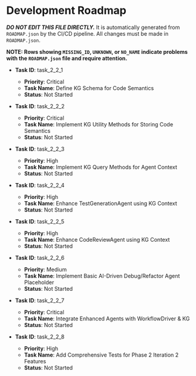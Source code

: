 # Development Roadmap

***DO NOT EDIT THIS FILE DIRECTLY.*** It is automatically generated from `ROADMAP.json` by the CI/CD pipeline. All changes must be made in `ROADMAP.json`.

**NOTE: Rows showing `MISSING_ID`, `UNKNOWN`, or `NO_NAME` indicate problems with the `ROADMAP.json` file and require attention.**

*   **Task ID**: task_2_2_1
    *   **Priority**: Critical
    *   **Task Name**: Define KG Schema for Code Semantics
    *   **Status**: Not Started

*   **Task ID**: task_2_2_2
    *   **Priority**: Critical
    *   **Task Name**: Implement KG Utility Methods for Storing Code Semantics
    *   **Status**: Not Started

*   **Task ID**: task_2_2_3
    *   **Priority**: High
    *   **Task Name**: Implement KG Query Methods for Agent Context
    *   **Status**: Not Started

*   **Task ID**: task_2_2_4
    *   **Priority**: High
    *   **Task Name**: Enhance TestGenerationAgent using KG Context
    *   **Status**: Not Started

*   **Task ID**: task_2_2_5
    *   **Priority**: High
    *   **Task Name**: Enhance CodeReviewAgent using KG Context
    *   **Status**: Not Started

*   **Task ID**: task_2_2_6
    *   **Priority**: Medium
    *   **Task Name**: Implement Basic AI-Driven Debug/Refactor Agent Placeholder
    *   **Status**: Not Started

*   **Task ID**: task_2_2_7
    *   **Priority**: Critical
    *   **Task Name**: Integrate Enhanced Agents with WorkflowDriver & KG
    *   **Status**: Not Started

*   **Task ID**: task_2_2_8
    *   **Priority**: High
    *   **Task Name**: Add Comprehensive Tests for Phase 2 Iteration 2 Features
    *   **Status**: Not Started

